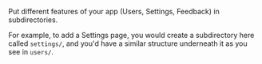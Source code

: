 Put different features of your app (Users, Settings, Feedback)
in subdirectories.

For example, to add a Settings page, you would create a subdirectory here
called `settings/`, and you'd have a similar structure underneath it as you
see in `users/`.
